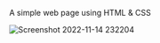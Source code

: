 A simple web page using HTML & CSS

![Screenshot 2022-11-14 232204](https://user-images.githubusercontent.com/85480387/201733188-41b01921-6251-4707-ae25-53fb6a982391.jpg)
